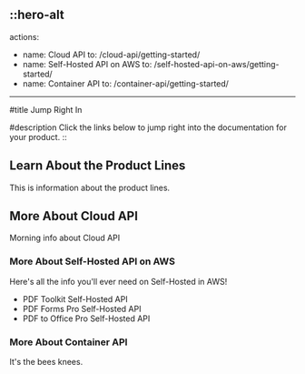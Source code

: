 ::hero-alt
---
actions:
  - name: Cloud API
    to: /cloud-api/getting-started/
  - name: Self-Hosted API on AWS
    to: /self-hosted-api-on-aws/getting-started/
  - name: Container API
    to: /container-api/getting-started/
---
#title
Jump Right In

#description
Click the links below to jump right into the documentation for your product.
::

## Learn About the Product Lines

This is information about the product lines.

## More About Cloud API

Morning info about Cloud API

### More About Self-Hosted API on AWS

Here's all the info you'll ever need on Self-Hosted in AWS!

- PDF Toolkit Self-Hosted API
- PDF Forms Pro Self-Hosted API
- PDF to Office Pro Self-Hosted API


### More About Container API

It's the bees knees.
